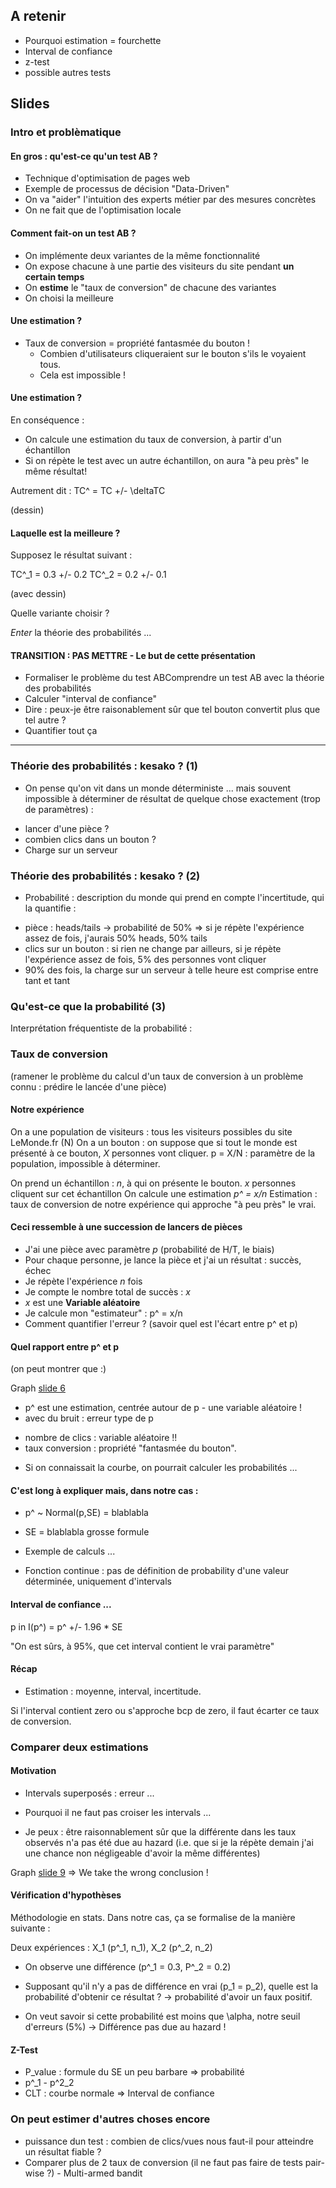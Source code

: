 ## A retenir

- Pourquoi estimation = fourchette
- Interval de confiance
- z-test
- possible autres tests


## Slides

### Intro et problèmatique

#### En gros : qu'est-ce qu'un test AB ?

- Technique d'optimisation de pages web
- Exemple de processus de décision "Data-Driven"
- On va "aider" l'intuition des experts métier par des mesures concrètes
- On ne fait que de l'optimisation locale

#### Comment fait-on un test AB ?

- On implémente deux variantes de la même fonctionnalité
- On expose chacune à une partie des visiteurs du site pendant **un certain temps**
- On **estime** le "taux de conversion" de chacune des variantes
- On choisi la meilleure

#### Une estimation ?

- Taux de conversion = propriété fantasmée du bouton !
  * Combien d'utilisateurs cliqueraient sur le bouton s'ils le voyaient tous.
  * Cela est impossible !
  
#### Une estimation ?
  
En conséquence :
- On calcule une estimation du taux de conversion, à partir d'un échantillon
- Si on répète le test avec un autre échantillon, on aura "à peu près" le même résultat!

Autrement dit :
TC^ = TC +/- \deltaTC

(dessin)

#### Laquelle est la meilleure ?

Supposez le résultat suivant :

TC^_1 = 0.3 +/- 0.2
TC^_2 = 0.2 +/- 0.1

(avec dessin)

Quelle variante choisir ?

*Enter* la théorie des probabilités ...


#### TRANSITION : PAS METTRE - Le but de cette présentation

- Formaliser le problème du test ABComprendre un test AB avec la théorie des probabilités
- Calculer "interval de confiance"
- Dire : peux-je être raisonablement sûr que tel bouton convertit plus que tel autre ?
- Quantifier tout ça

---

### Théorie des probabilités : kesako ? (1)

- On pense qu'on vit dans un monde déterministe ... mais souvent impossible à déterminer de résultat de quelque chose exactement (trop de paramètres) :
* lancer d'une pièce ?
* combien clics dans un bouton ?
* Charge sur un serveur

### Théorie des probabilités : kesako ? (2)

- Probabilité : description du monde qui prend en compte l'incertitude, qui la quantifie :
* pièce : heads/tails -> probabilité de 50% => si je répète l'expérience assez de fois, j'aurais 50% heads, 50% tails
* clics sur un bouton : si rien ne change par ailleurs, si je répète l'expérience assez de fois, 5% des personnes vont cliquer
* 90% des fois, la charge sur un serveur à telle heure est comprise entre tant et tant

### Qu'est-ce que la probabilité (3)

Interprétation fréquentiste de la probabilité : 

### Taux de conversion

(ramener le problème du calcul d'un taux de conversion à un problème connu : prédire le lancée d'une pièce)

#### Notre expérience

On a une population de visiteurs : tous les visiteurs possibles du site LeMonde.fr (N)
On a un bouton : on suppose que si tout le monde est présenté à ce bouton, *X* personnes vont cliquer.
p = X/N : paramètre de la population, impossible à déterminer.


On prend un échantillon : *n*, à qui on présente le bouton.
*x* personnes cliquent sur cet échantillon
On calcule une estimation *p^ = x/n*
Estimation : taux de conversion de notre expérience qui approche "à peu près" le vrai.

#### Ceci ressemble à une succession de lancers de pièces

- J'ai une pièce avec paramètre *p* (probabilité de H/T, le biais)
- Pour chaque personne, je lance la pièce et j'ai un résultat : succès, échec
- Je répète l'expérience *n* fois
- Je compte le nombre total de succès : *x*
- *x* est une **Variable aléatoire**
- Je calcule mon "estimateur" : p^ = x/n
- Comment quantifier l'erreur ? (savoir quel est l'écart entre p^ et p) 

#### Quel rapport entre p^ et p

(on peut montrer que :)

Graph [slide 6](http://fr.slideshare.net/amitsawhney/the-mathbehindabtesting)

* p^ est une estimation, centrée autour de p - une variable aléatoire !
* avec du bruit : erreur type de p

- nombre de clics : variable aléatoire !!
- taux conversion : propriété "fantasmée du bouton".

* Si on connaissait la courbe, on pourrait calculer les probabilités ...

#### C'est long à expliquer mais, dans notre cas :

- p^ ~ Normal(p,SE) = blablabla

- SE = blablabla grosse formule

- Exemple de calculs ...
- Fonction continue : pas de définition de probability d'une valeur déterminée, uniquement d'intervals

#### Interval de confiance ...

p in I(p^) = p^ +/- 1.96 * SE

"On est sûrs, à 95%, que cet interval contient le vrai paramètre"

#### Récap

- Estimation : moyenne, interval, incertitude.

Si l'interval contient zero ou s'approche bcp de zero, il faut écarter ce taux de conversion.


### Comparer deux estimations

#### Motivation

- Intervals superposés : erreur ...
- Pourquoi il ne faut pas croiser les intervals ...

- Je peux : être raisonnablement sûr que la différente dans les taux observés n'a pas été due au hazard (i.e.  que si je la répète demain j'ai une chance non négligeable d'avoir la même différentes)

Graph [slide 9](http://fr.slideshare.net/amitsawhney/the-mathbehindabtesting)
=> We take the wrong conclusion !


#### Vérification d'hypothèses

Méthodologie en stats. Dans notre cas, ça se formalise de la manière suivante :

Deux expériences : X_1 (p^_1, n_1), X_2 (p^_2, n_2)

- On observe une différence (p^_1 = 0.3, P^_2 = 0.2)

- Supposant qu'il n'y a pas de différence en vrai (p_1 = p_2), quelle est la probabilité d'obtenir ce résultat ? -> probabilité d'avoir un faux positif.

- On veut savoir si cette probabilité est moins que \alpha, notre seuil d'erreurs (5%)
-> Différence pas due au hazard !

#### Z-Test

- P_value : formule du SE un peu barbare => probabilité 
- p^_1 - p^2_2
- CLT : courbe normale => Interval de confiance


### On peut estimer d'autres choses encore

- puissance dun test : combien de clics/vues nous faut-il pour atteindre un résultat fiable ?
- Comparer plus de 2 taux de conversion (il ne faut pas faire de tests pair-wise ?) - Multi-armed bandit